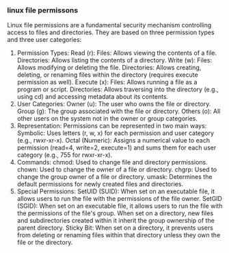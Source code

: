 ### linux file permissons

Linux file permissions are a fundamental security mechanism controlling access to files and directories. They are based on three permission types and three user categories: 
1. Permission Types:
Read (r):
Files: Allows viewing the contents of a file.
Directories: Allows listing the contents of a directory.
Write (w):
Files: Allows modifying or deleting the file.
Directories: Allows creating, deleting, or renaming files within the directory (requires execute permission as well).
Execute (x):
Files: Allows running a file as a program or script.
Directories: Allows traversing into the directory (e.g., using cd) and accessing metadata about its contents.
2. User Categories:
Owner (u): The user who owns the file or directory.
Group (g): The group associated with the file or directory.
Others (o): All other users on the system not in the owner or group categories.
3. Representation:
Permissions can be represented in two main ways:
Symbolic: Uses letters (r, w, x) for each permission and user category (e.g., rwxr-xr-x).
Octal (Numeric): Assigns a numerical value to each permission (read=4, write=2, execute=1) and sums them for each user category (e.g., 755 for rwxr-xr-x).
4. Commands:
chmod: Used to change file and directory permissions.
chown: Used to change the owner of a file or directory.
chgrp: Used to change the group owner of a file or directory.
umask: Determines the default permissions for newly created files and directories.
5. Special Permissions:
SetUID (SUID): When set on an executable file, it allows users to run the file with the permissions of the file owner.
SetGID (SGID): When set on an executable file, it allows users to run the file with the permissions of the file's group. When set on a directory, new files and subdirectories created within it inherit the group ownership of the parent directory.
Sticky Bit: When set on a directory, it prevents users from deleting or renaming files within that directory unless they own the file or the directory.